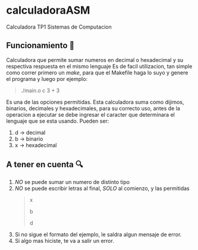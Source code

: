 # calculadoraASM
Calculadora TP1 Sistemas de Computacion

## Funcionamiento :wrench:

Calculadora que permite sumar numeros en decimal o hexadecimal y su respectiva respuesta en el mismo lenguaje
Es de facil utilizacion, tan simple como correr primero un *make*, para que el Makefile haga lo suyo y genere el programa y luego por ejemplo:
  > ./main.o c 3 + 3 
  
Es una de las opciones permitidas.
Esta calculadora suma como dijimos, binarios, decimales y hexadecimales, para su correcto uso, antes de la operacion a ejecutar se debe ingresar el caracter que determinara el lenguaje que se esta usando. Pueden ser:
  1. d -> decimal
  2. b -> binario
  3. x -> hexadecimal 


## A tener en cuenta :mag:
  1. *NO* se puede sumar un numero de distinto tipo
  2. *NO* se puede escribir letras al final, *SOLO* al comienzo, y las permitidas
        > x
        > 
        > b
        > 
        > d
  3. Si no sigue el formato del ejemplo, le saldra algun mensaje de error.
  4. Si algo mas hiciste, te va a salir un error.
